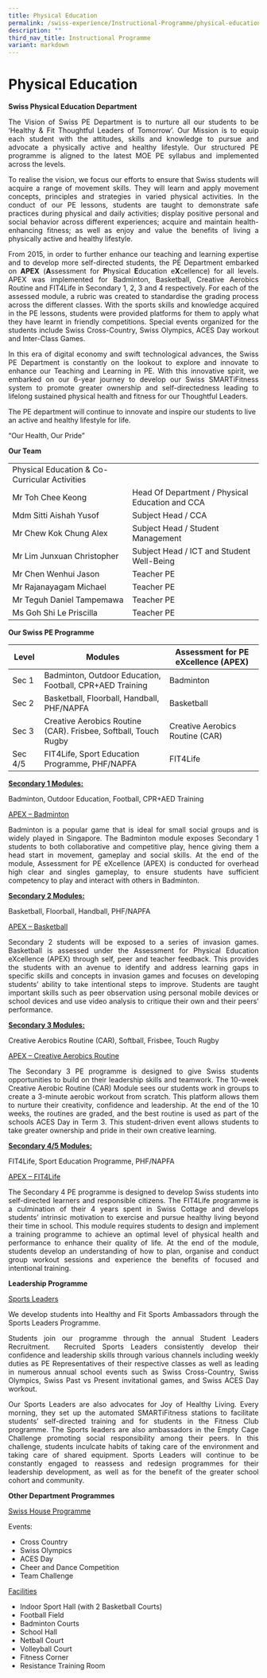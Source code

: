 ```yaml
---
title: Physical Education
permalink: /swiss-experience/Instructional-Programme/physical-education/
description: ""
third_nav_title: Instructional Programme
variant: markdown
---
```

# Physical Education

**Swiss Physical Education Department**

<p style="text-align: justify;">The Vision of Swiss PE Department is to nurture all our students to be ‘Healthy &amp; Fit Thoughtful Leaders of Tomorrow’. Our Mission is to equip each student with the attitudes, skills and knowledge to pursue and advocate a physically active and healthy lifestyle. Our structured PE programme is aligned to the latest MOE PE syllabus and implemented across the levels.</p>

<p style="text-align: justify;">To realise the vision, we focus our efforts to ensure that Swiss students will acquire a range of movement skills. They will learn and apply movement concepts, principles and strategies in varied physical activities. In the conduct of our PE lessons, students are taught to demonstrate safe practices during physical and daily activities; display positive personal and social behavior across different experiences; acquire and maintain health-enhancing fitness; as well as enjoy and value the benefits of living a physically active and healthy lifestyle.</p>

<p style="text-align: justify;">From 2015, in order to further enhance our teaching and learning expertise and to develop more self-directed students, the PE Department embarked on&nbsp;<b>APEX</b>&nbsp;(<b>A</b>ssessment for&nbsp;<b>P</b>hysical&nbsp;<b>E</b>ducation e<b>X</b>cellence) for all levels. APEX was implemented for Badminton, Basketball, Creative Aerobics Routine and FIT4Life in Secondary 1, 2, 3 and 4 respectively. For each of the assessed module, a rubric was created to standardise the grading process across the different classes. With the sports skills and knowledge acquired in the PE lessons, students were provided platforms for them to apply what they have learnt in friendly competitions. Special events organized for the students include Swiss Cross-Country, Swiss Olympics, ACES Day workout and Inter-Class Games.</p>

<p style="text-align: justify;">In this era of digital economy and swift technological advances, the Swiss PE Department is constantly on the lookout to explore and innovate to enhance our Teaching and Learning in PE. With this innovative spirit, we embarked on our 6-year journey to develop our Swiss SMARTiFitness system to promote greater ownership and self-directedness leading to lifelong sustained physical health and fitness for our Thoughtful Leaders.</p>

The PE department will continue to innovate and inspire our students to live an active and healthy lifestyle for life.

“Our Health, Our Pride”

**Our Team**


|                               |                                 |
|------------------------------|-----------------------------|
| Physical Education &amp; Co-Curricular Activities |  |
| Mr Toh Chee Keong | Head Of Department / Physical Education and CCA |
| Mdm Sitti Aishah Yusof | Subject Head / CCA |
| Mr Chew Kok Chung Alex | Subject Head / Student Management |
| Mr Lim Junxuan Christopher | Subject Head / ICT and Student Well-Being  |
| Mr Chen Wenhui Jason | Teacher PE |
| Mr Rajanayagam Michael | Teacher PE |
| Mr Teguh Daniel Tampemawa | Teacher PE  |
| Ms Goh Shi Le Priscilla | Teacher PE |

**Our Swiss PE Programme**

| Level   | Modules                                                         | Assessment for PE eXcellence (APEX) |
|---------|------------------------|-----------------------|
| Sec 1   | Badminton, Outdoor Education, Football, CPR+AED Training        | Badminton                           |
| Sec 2   | Basketball, Floorball, Handball, PHF/NAPFA                      | Basketball                          |
| Sec 3   | Creative Aerobics Routine (CAR). Frisbee, Softball, Touch Rugby | Creative Aerobics Routine (CAR)     |
| Sec 4/5 | FIT4Life, Sport Education Programme, PHF/NAPFA                  | FIT4Life                            |

<b><u>Secondary 1 Modules:</u></b>

Badminton, Outdoor Education, Football, CPR+AED Training

<u>APEX – Badminton</u>

<p style="text-align: justify;">Badminton is a popular game that is ideal for small social groups and is widely played in Singapore. The Badminton module exposes Secondary 1 students to both collaborative and competitive play, hence giving them a head start in movement, gameplay and social skills. At the end of the module, Assessment for PE eXcellence (APEX) is conducted for overhead high clear and singles gameplay, to ensure students have sufficient competency to play and interact with others in Badminton.</p>

<b><u>Secondary 2 Modules:</u></b>

Basketball, Floorball, Handball, PHF/NAPFA

<u>APEX – Basketball</u>

<p style="text-align: justify;">Secondary 2 students will be exposed to a series of invasion games. Basketball is assessed under the Assessment for Physical Education eXcellence (APEX) through self, peer and teacher feedback. This provides the students with an avenue to identify and address learning gaps in specific skills and concepts in invasion games and focuses on developing students’ ability to take intentional steps to improve. Students are taught important skills such as peer observation using personal mobile devices or school devices and use video analysis to critique their own and their peers’ performance.&nbsp;</p>

<b><u>Secondary 3 Modules:</u></b>

Creative Aerobics Routine (CAR), Softball, Frisbee, Touch Rugby&nbsp;

<u>APEX – Creative Aerobics Routine</u>

<p style="text-align: justify;">The Secondary 3 PE programme is designed to give Swiss students opportunities to build on their leadership skills and teamwork. The 10-week Creative Aerobic Routine (CAR) Module sees our students work in groups to create a 3-minute aerobic workout from scratch. This platform allows them to nurture their creativity, confidence and leadership. At the end of the 10 weeks, the routines are graded, and the best routine is used as part of the schools ACES Day in Term 3. This student-driven event allows students to take greater ownership and pride in their own creative learning.</p>

<b><u>Secondary 4/5 Modules:</u></b>

FIT4Life, Sport Education Programme, PHF/NAPFA

<u>APEX – FIT4Life</u>

<p style="text-align: justify;">The Secondary 4 PE programme is designed to develop Swiss students into self-directed learners and responsible citizens. The FIT4Life programme is a culmination of their 4 years spent in Swiss Cottage and develops students’ intrinsic motivation to exercise and pursue healthy living beyond their time in school. This module requires students to design and implement a training programme to achieve an optimal level of physical health and performance to enhance their quality of life. At the end of the module, students develop an understanding of how to plan, organise and conduct group workout sessions and experience the benefits of focused and intentional training.&nbsp;</p>

**Leadership Programme**

<u>Sports Leaders</u>

<p style="text-align: justify;">We develop students into Healthy and Fit Sports Ambassadors through the Sports Leaders Programme.</p>

<p style="text-align: justify;">Students join our programme through the annual Student Leaders Recruitment. &nbsp;Recruited Sports Leaders consistently develop their confidence and leadership skills through various channels including weekly duties as PE Representatives of their respective classes as well as leading in numerous annual school events such as Swiss Cross-Country, Swiss Olympics, Swiss Past vs Present invitational games, and Swiss ACES Day workout.</p>

<p style="text-align: justify;">Our Sports Leaders are also advocates for Joy of Healthy Living. Every morning, they set up the automated SMARTiFitness stations to facilitate students’ self-directed training and for students in the Fitness Club programme. The Sports leaders are also ambassadors in the Empty Cage Challenge promoting social responsibility among their peers. In this challenge, students inculcate habits of taking care of the environment and taking care of shared equipment. Sports Leaders will continue to be constantly engaged to reassess and redesign programmes for their leadership development, as well as for the benefit of the greater school cohort and community.</p>

**Other Department Programmes**&nbsp;

<u>Swiss House Programme</u>

Events:

*   Cross Country
*   Swiss Olympics
*   ACES Day
*   Cheer and Dance Competition
*   Team Challenge

<u>Facilities</u>

*   Indoor Sport Hall (with 2 Basketball Courts)
*   Football Field
*   Badminton Courts
*   School Hall
*   Netball Court
*   Volleyball Court
*   Fitness Corner
*   Resistance Training Room